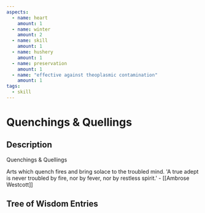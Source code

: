 ```yaml
---
aspects: 
  - name: heart
    amount: 1
  - name: winter
    amount: 2
  - name: skill
    amount: 1
  - name: hushery
    amount: 1
  - name: preservation
    amount: 1
  - name: "effective against theoplasmic contamination"
    amount: 1
tags:
  - skill
---
```


# Quenchings & Quellings

## Description
Quenchings & Quellings

Arts which quench fires and bring solace to the troubled mind. 'A true adept is never troubled by fire, nor by fever, nor by restless spirit.' - [[Ambrose Westcott]]
## Tree of Wisdom Entries